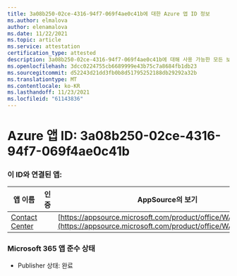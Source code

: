 ```yaml
---
title: 3a08b250-02ce-4316-94f7-069f4ae0c41b에 대한 Azure 앱 ID 정보
ms.author: elmalova
author: elenamalova
ms.date: 11/22/2021
ms.topic: article
ms.service: attestation
certification_type: attested
description: 3a08b250-02ce-4316-94f7-069f4ae0c41b에 대해 사용 가능한 모든 보안 및 규정 준수 정보입니다.
ms.openlocfilehash: 3dcc0224755cb6689999e43b75c7a8684fb1db23
ms.sourcegitcommit: d52243d21dd3fb0b8d51795252188db29292a32b
ms.translationtype: MT
ms.contentlocale: ko-KR
ms.lasthandoff: 11/23/2021
ms.locfileid: "61143836"
---
```

# <a name="azure-app-id-3a08b250-02ce-4316-94f7-069f4ae0c41b"></a>Azure 앱 ID: 3a08b250-02ce-4316-94f7-069f4ae0c41b


### <a name="apps-associated-with-this-id"></a>이 ID와 연결된 앱:
| **앱 이름** | **인증** | **AppSource의 보기** |
|--------------|---------------|-----------------------|
| [Contact Center](https://docs.microsoft.com/microsoft-365-app-certification/forward/WA200001428) |  | [https://appsource.microsoft.com/product/office/WA200001428](https://appsource.microsoft.com/product/office/WA200001428) |

### <a name="microsoft-365-app-compliance-status"></a>Microsoft 365 앱 준수 상태
- Publisher 상태: 완료
